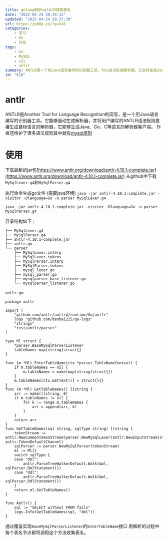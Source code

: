 ```yaml
---
title: golang解析sql从中获取表名
date: "2022-04-24 20:34:12"
updated: "2022-04-24 20:37:30"
url: https://p00q.cn/?p=610
categories:
    - 学习
    - Go
    - 开发
tags:
    - Go
    - MySQL
    - sql
    - antlr
summary: ANTLR是一个用Java语言编写的识别器工具，可以自动生成解析器。它支持生成Java、Go、C等语言的解析器客户端。可以通过下载ANTLR的jar包和mysql的语法规则文件，使用ANTLR来生成解析器。通过覆盖`BaseMySqlParserListener`的`EnterTableName`接口，可以收集解析过程中的表名。
id: "610"
---
```


# antlr
ANTLR是Another Tool for Language Recognition的简写，是一个用Java语言编写的识别器工具。它能够自动生成解析器，并将用户编写的ANTLR语法规则直接生成目标语言的解析器，它能够生成Java、Go、C等语言的解析器客户端。
作者还维护了很多语法规则其中就有[mysql规则](https://github.com/antlr/grammars-v4/tree/master/sql/mysql)

# 使用

下载最新的jar包[https://www.antlr.org/download/antlr-4.10.1-complete.jar](https://www.antlr.org/download/antlr-4.10.1-complete.jar)
从github中下载`MySqlLexer.g4`和`MySqlParser.g4`

执行命令生成go文件 (需要java环境)
`java -jar antlr-4.10.1-complete.jar -visitor -Dlanguage=Go -o parser MySqlLexer.g4`

`java -jar antlr-4.10.1-complete.jar -visitor -Dlanguage=Go -o parser MySqlParser.g4`

目录结构如下：
```
├── MySqlLexer.g4
├── MySqlParser.g4
├── antlr-4.10.1-complete.jar
├── antlr.go
└── parser
    ├── MySqlLexer.interp
    ├── MySqlLexer.tokens
    ├── MySqlParser.interp
    ├── MySqlParser.tokens
    ├── mysql_lexer.go
    ├── mysql_parser.go
    ├── mysqlparser_base_listener.go
    └── mysqlparser_listener.go

```
`antlr.go`:
```
package antlr

import (
	"github.com/antlr/antlr4/runtime/Go/antlr"
	logs "github.com/danbai225/go-logs"
	"strings"
	"test/antlr/parser"
)

type Ml struct {
	*parser.BaseMySqlParserListener
	tableNames map[string]struct{}
}

func (m *Ml) EnterTableName(ctx *parser.TableNameContext) {
	if m.tableNames == nil {
		m.tableNames = make(map[string]struct{})
	}
	m.tableNames[ctx.GetText()] = struct{}{}
}
func (m *Ml) GetTableNames() []string {
	arr := make([]string, 0)
	if m.tableNames != nil {
		for k := range m.tableNames {
			arr = append(arr, k)
		}
	}
	return arr
}
func GetTableNames(sql string, sqlType string) []string {
	tokenStream := antlr.NewCommonTokenStream(parser.NewMySqlLexer(antlr.NewInputStream(strings.ToUpper(sql))), antlr.TokenDefaultChannel)
	sqlParser := parser.NewMySqlParser(tokenStream)
	ml := Ml{}
	switch sqlType {
	case "dml":
		antlr.ParseTreeWalkerDefault.Walk(&ml, sqlParser.DmlStatement())
	case "ddl":
		antlr.ParseTreeWalkerDefault.Walk(&ml, sqlParser.DdlStatement())
	}
	return ml.GetTableNames()
}

func Antlr() {
	sql := "SELECT without FROM fails"
	logs.Info(GetTableNames(sql, "dml"))
}
```
通过覆盖实现`BaseMySqlParserListener`的`EnterTableName`接口
再解析的过程中每个表名节点都将调用这个方法收集表名。
